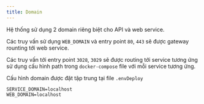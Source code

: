 ```yaml
---
title: Domain
---
```


Hệ thống sử dụng 2 domain riêng biệt cho API và web service.

Các truy vấn sử dụng `WEB_DOMAIN` và entry point `80`, `443` sẽ được gateway rounting tới web service.

Các truy vấn tới entry point `3028`, `3029` sẽ được routing tới service tương ứng sử dụng cấu hình path trong `docker-compose` file với mỗi service tương ứng.

Cấu hình domain được đặt tập trung tại file `.envDeploy`

```
SERVICE_DOMAIN=localhost
WEB_DOMAIN=localhost
```
